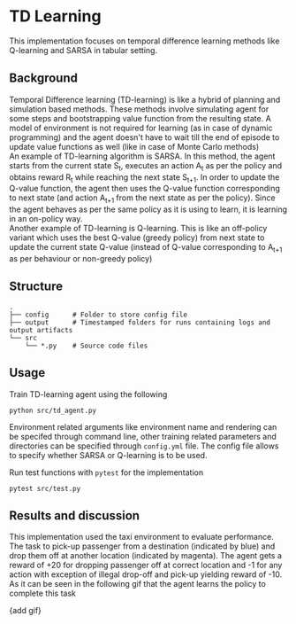 # TD Learning
This implementation focuses on temporal difference learning methods like Q-learning and SARSA in tabular setting.

## Background
Temporal Difference learning (TD-learning) is like a hybrid of planning and simulation based methods. These methods involve simulating agent for some steps and bootstrapping value function from the resulting state. A model of environment is not required for learning (as in case of dynamic programming) and the agent doesn't have to wait till the end of episode to update value functions as well (like in case of Monte Carlo methods)  
An example of TD-learning algorithm is SARSA. In this method, the agent starts from the current state S<sub>t</sub>, executes an action A<sub>t</sub> as per the policy and obtains reward R<sub>t</sub> while reaching the next state S<sub>t+1</sub>. In order to update the Q-value function, the agent then uses the Q-value function corresponding to next state (and action A<sub>t+1</sub> from the next state as per the policy). Since the agent behaves as per the same policy as it is using to learn, it is learning in an on-policy way.  
Another example of TD-learning is Q-learning. This is like an off-policy variant which uses the best Q-value (greedy policy) from next state to update the current state Q-value (instead of Q-value corresponding to A<sub>t+1</sub> as per behaviour or non-greedy policy)


## Structure

```
.
├── config      # Folder to store config file
├── output      # Timestamped folders for runs containing logs and output artifacts
└── src
    └── *.py    # Source code files
```
## Usage
Train TD-learning agent using the following
```
python src/td_agent.py
```
Environment related arguments like environment name and rendering can be specifed through command line, other training related parameters and directories can be specified through `config.yml` file. The config file allows to specify whether SARSA or Q-learning is to be used.
  
Run test functions with `pytest` for the implementation
```
pytest src/test.py
```

## Results and discussion
This implementation used the taxi environment to evaluate performance. The task to pick-up passenger from a destination (indicated by blue) and drop them off at another location (indicated by magenta). The agent gets a reward of +20 for dropping passenger off at correct location and -1 for any action with exception of illegal drop-off and pick-up yielding reward of -10. As it can be seen in the following gif that the agent learns the policy to complete this task

{add gif}